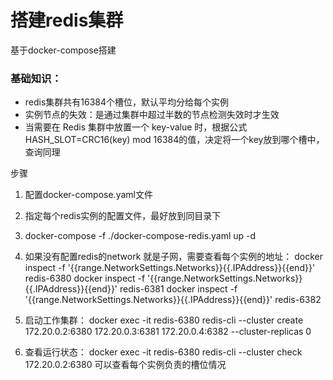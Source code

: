 # 搭建redis集群
基于docker-compose搭建

### 基础知识：
* redis集群共有16384个槽位，默认平均分给每个实例
* 实例节点的失效：是通过集群中超过半数的节点检测失效时才生效
* 当需要在 Redis 集群中放置一个 key-value 时，根据公式HASH_SLOT=CRC16(key) mod 16384的值，决定将一个key放到哪个槽中，查询同理

步骤
1. 配置docker-compose.yaml文件
2. 指定每个redis实例的配置文件，最好放到同目录下
3. docker-compose -f ./docker-compose-redis.yaml up -d
4. 如果没有配置redis的network 就是子网，需要查看每个实例的地址：
    docker inspect -f '{{range.NetworkSettings.Networks}}{{.IPAddress}}{{end}}' redis-6380
    docker inspect -f '{{range.NetworkSettings.Networks}}{{.IPAddress}}{{end}}' redis-6381
    docker inspect -f '{{range.NetworkSettings.Networks}}{{.IPAddress}}{{end}}' redis-6382

5. 启动工作集群：
    docker exec -it redis-6380 redis-cli --cluster create 172.20.0.2:6380 172.20.0.3:6381 172.20.0.4:6382 --cluster-replicas 0

6. 查看运行状态：
    docker exec -it redis-6380 redis-cli --cluster check 172.20.0.2:6380
    可以查看每个实例负责的槽位情况
